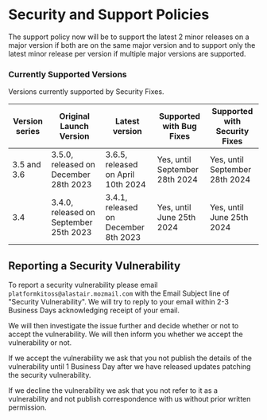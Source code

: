 # Security and Support Policies
The support policy now will be to support the latest 2 minor releases on a major version if both are on the same major version and to support only the latest minor release per version if multiple major versions are supported.

### Currently Supported Versions
Versions currently supported by Security Fixes.

| Version series | Original Launch Version | Latest version | Supported with Bug Fixes | Supported with Security Fixes |
|--| --|--|--|--|
| 3.5 and 3.6 | 3.5.0, released on December 28th 2023 | 3.6.5, released on April 10th 2024 | Yes, until September 28th 2024 | Yes, until September 28th 2024 | 
| 3.4 | 3.4.0, released on September 25th 2023 | 3.4.1, released on December 8th 2023 | Yes, until June 25th 2024 | Yes, until June 25th 2024 | 


## Reporting a Security Vulnerability

To report a security vulnerability please email ``platformkitoss@alastair.mozmail.com`` with the Email Subject line of "Security Vulnerability". We will try to reply to your email within 2-3 Business Days acknowledging receipt of your email.

We will then investigate the issue further and decide whether or not to accept the vulnerability. We will then inform you whether we accept the vulnerability or not.

If we accept the vulnerability we ask that you not publish the details of the vulnerability until 1 Business Day after we have released updates patching the security vulnerability.

If we decline the vulnerability we ask that you not refer to it as a vulnerability and not publish correspondence with us without prior written permission.
